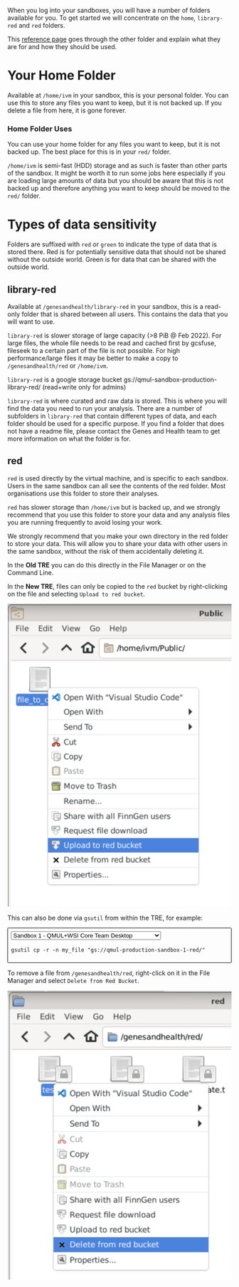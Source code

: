 When you log into your sandboxes, you will have a number of folders available for you. 
To get started we will concentrate on the `home`, `library-red` and `red` folders.

This [reference page](../explainers/file_structure.md) goes through the other folder and explain what they are for and how they should be used. 

# Your Home Folder
Available at `/home/ivm` in your sandbox, this is your personal folder. You can use this to store any files you want to keep, but it is not backed up. If you delete a file from here, it is gone forever.

<!-- If you have access to multiple sandboxes, your `/home` folder will be accessible from all of them. -->

### Home Folder Uses
You can use your home folder for any files you want to keep, but it is not backed up. The best place for this is in your `red/` folder.

`/home/ivm` is semi-fast (HDD) storage and as such is faster than other parts of the sandbox. It might be worth it to run some jobs here especially if you are loading large amounts of data but you should be aware that this is not backed up and therefore anything you want to keep should be moved to the `red/` folder.

# Types of data sensitivity
Folders are suffixed with `red` or `green` to indicate the type of data that is stored there. Red is for potentially sensitive data that should not be shared without the outside world. Green is for data that can be shared with the outside world.

## library-red 
Available at `/genesandhealth/library-red` in your sandbox, this is a read-only folder that is shared between all users. This contains the data that you will want to use.

`library-red` is slower storage of large capacity (\>8 PiB @ Feb 2022). For large files, the whole file needs to be read and cached first by gcsfuse, fileseek to a certain part of the file is not possible. For high performance/large files it may be better to make a copy to `/genesandhealth/red` or `/home/ivm`.

`library-red` is a google storage bucket gs://qmul-sandbox-production-library-red/ (read+write only for admins)

`library-red` is where curated and raw data is stored. This is where you will find the data you need to run your analysis. There are a number of subfolders in `library-red` that contain different types of data, and each folder should be used for a specific purpose. If you find a folder that does not have a readme file, please contact the Genes and Health team to get more information on what the folder is for.

## red
`red` is used directly by the virtual machine, and is specific to each sandbox. Users in the same sandbox can all see the contents of the red folder. Most organisations use this folder to store their analyses.

`red` has slower storage than `/home/ivm` but is backed up, and we strongly recommend that you use this folder to store your data and any analysis files you are running frequently to avoid losing your work.

We strongly recommend that you make your own directory in the red folder to store your data. This will allow you to share your data with other users in the same sandbox, without the risk of them accidentally deleting it.

In the __Old TRE__ you can do this directly in the File Manager or on the Command Line.

In the __New TRE__, files can only be copied to the `red` bucket by right-clicking on the file and selecting `Upload to red bucket`.

![Image showing Upload to red bucket option](images/upload.png)

This can also be done via `gsutil` from within the TRE, for example:

<div style="padding:0.5em;border:1px solid #000;border-radius:.1rem"><select style="display: block" onchange="this.nextElementSibling.innerText='gsutil cp -r -n my_file gs://qmul-production-sandbox-'+this.value+'-red/'"><option value="1">Sandbox 1 - QMUL+WSI Core Team Desktop</option><option value="2">Sandbox 2 - External Academic Desktop</option><option value="3">Sandbox 3 - GSK Desktop</option><option value="4">Sandbox 4 - BMS Desktop</option><option value="5">Sandbox 5 - MSD Desktop</option><option value="6">Sandbox 6 - Takeda Desktop</option><option value="7">Sandbox 7 - Pfizer Desktop</option><option value="8">Sandbox 8 - S00050_FFAIR-PRS Desktop</option><option value="9">Sandbox 9 - Maze Therapeutics Desktop</option><option value="10">Sandbox 10 - Novo Nordisk Desktop</option><option value="11">Sandbox 11 - University of Exeter</option><option value="12">Sandbox 12 - Genomics PLC</option><option value="13">Sandbox 13 - AstraZeneca</option><option value="14">Sandbox 14 - External Academic, Consortium access</option><option value="15">Sandbox 15 - 5 Prime Sciences</option><option value="16">Sandbox 16 - Sandbox 16</option><option value="17">Sandbox 17 - Academic, NHS Digital access</option></select>

```
gsutil cp -r -n my_file "gs://qmul-production-sandbox-1-red/"
```

</div>

To remove a file from `/genesandhealth/red`, right-click on it in the File Manager and select `Delete from Red Bucket`.

![Image showing Delete from red bucket option](images/remove.png)